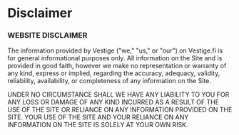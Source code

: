 # Disclaimer

### **WEBSITE DISCLAIMER**

The information provided by Vestige ("we," "us," or "our") on Vestige.fi is for general informational purposes only.  All information on the Site and is provided in good faith, however we make no representation or warranty of any kind, express or implied, regarding the accuracy, adequacy, validity, reliability, availability, or completeness of any information on the Site. &#x20;

UNDER NO CIRCUMSTANCE SHALL WE HAVE ANY LIABILITY TO YOU FOR ANY LOSS OR DAMAGE OF ANY KIND INCURRED AS A RESULT OF THE USE OF THE SITE OR RELIANCE ON ANY INFORMATION PROVIDED ON THE SITE.  YOUR USE OF THE SITE AND YOUR RELIANCE ON ANY INFORMATION ON THE SITE IS SOLELY AT YOUR OWN RISK.
